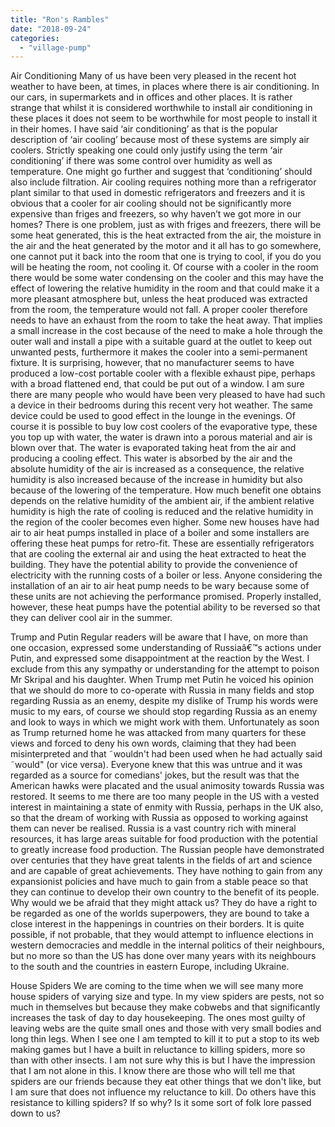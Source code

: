 ```yaml
---
title: "Ron's Rambles"
date: "2018-09-24"
categories: 
  - "village-pump"
---
```


Air Conditioning Many of us have been very pleased in the recent hot weather to have been, at times, in places where there is air conditioning. In our cars, in supermarkets and in offices and other places. It is rather strange that whilst it is considered worthwhile to install air conditioning in these places it does not seem to be worthwhile for most people to install it in their homes. I have said ‘air conditioning’ as that is the popular description of ‘air cooling’ because most of these systems are simply air coolers. Strictly speaking one could only justify using the term ‘air conditioning’ if there was some control over humidity as well as temperature. One might go further and suggest that ‘conditioning’ should also include filtration. Air cooling requires nothing more than a refrigerator plant similar to that used in domestic refrigerators and freezers and it is obvious that a cooler for air cooling should not be significantly more expensive than friges and freezers, so why haven’t we got more in our homes? There is one problem, just as with friges and freezers, there will be some heat generated, this is the heat extracted from the air, the moisture in the air and the heat generated by the motor and it all has to go somewhere, one cannot put it back into the room that one is trying to cool, if you do you will be heating the room, not cooling it. Of course with a cooler in the room there would be some water condensing on the cooler and this may have the effect of lowering the relative humidity in the room and that could make it a more pleasant atmosphere but, unless the heat produced was extracted from the room, the temperature would not fall. A proper cooler therefore needs to have an exhaust from the room to take the heat away. That implies a small increase in the cost because of the need to make a hole through the outer wall and install a pipe with a suitable guard at the outlet to keep out unwanted pests, furthermore it makes the cooler into a semi-permanent fixture. It is surprising, however, that no manufacturer seems to have produced a low-cost portable cooler with a flexible exhaust pipe, perhaps with a broad flattened end, that could be put out of a window. I am sure there are many people who would have been very pleased to have had such a device in their bedrooms during this recent very hot weather. The same device could be used to good effect in the lounge in the evenings. Of course it is possible to buy low cost coolers of the evaporative type, these you top up with water, the water is drawn into a porous material and air is blown over that. The water is evaporated taking heat from the air and producing a cooling effect. This water is absorbed by the air and the absolute humidity of the air is increased as a consequence, the relative humidity is also increased because of the increase in humidity but also because of the lowering of the temperature. How much benefit one obtains depends on the relative humidity of the ambient air, if the ambient relative humidity is high the rate of cooling is reduced and the relative humidity in the region of the cooler becomes even higher. Some new houses have had air to air heat pumps installed in place of a boiler and some installers are offering these heat pumps for retro-fit. These are essentially refrigerators that are cooling the external air and using the heat extracted to heat the building. They have the potential ability to provide the convenience of electricity with the running costs of a boiler or less. Anyone considering the installation of an air to air heat pump needs to be wary because some of these units are not achieving the performance promised. Properly installed, however, these heat pumps have the potential ability to be reversed so that they can deliver cool air in the summer.

Trump and Putin Regular readers will be aware that I have, on more than one occasion, expressed some understanding of Russiaâ€™s actions under Putin, and expressed some disappointment at the reaction by the West. I exclude from this any sympathy or understanding for the attempt to poison Mr Skripal and his daughter. When Trump met Putin he voiced his opinion that we should do more to co-operate with Russia in many fields and stop regarding Russia as an enemy, despite my dislike of Trump his words were music to my ears, of course we should stop regarding Russia as an enemy and look to ways in which we might work with them. Unfortunately as soon as Trump returned home he was attacked from many quarters for these views and forced to deny his own words, claiming that they had been misinterpreted and that ˜wouldn't had been used when he had actually said ˜would" (or vice versa). Everyone knew that this was untrue and it was regarded as a source for comedians' jokes, but the result was that the American hawks were placated and the usual animosity towards Russia was restored. It seems to me there are too many people in the US with a vested interest in maintaining a state of enmity with Russia, perhaps in the UK also, so that the dream of working with Russia as opposed to working against them can never be realised. Russia is a vast country rich with mineral resources, it has large areas suitable for food production with the potential to greatly increase food production. The Russian people have demonstrated over centuries that they have great talents in the fields of art and science and are capable of great achievements. They have nothing to gain from any expansionist policies and have much to gain from a stable peace so that they can continue to develop their own country to the benefit of its people. Why would we be afraid that they might attack us? They do have a right to be regarded as one of the worlds superpowers, they are bound to take a close interest in the happenings in countries on their borders. It is quite possible, if not probable, that they would attempt to influence elections in western democracies and meddle in the internal politics of their neighbours, but no more so than the US has done over many years with its neighbours to the south and the countries in eastern Europe, including Ukraine.

House Spiders We are coming to the time when we will see many more house spiders of varying size and type. In my view spiders are pests, not so much in themselves but because they make cobwebs and that significantly increases the task of day to day housekeeping. The ones most guilty of leaving webs are the quite small ones and those with very small bodies and long thin legs. When I see one I am tempted to kill it to put a stop to its web making games but I have a built in reluctance to killing spiders, more so than with other insects. I am not sure why this is but I have the impression that I am not alone in this. I know there are those who will tell me that spiders are our friends because they eat other things that we don't like, but I am sure that does not influence my reluctance to kill. Do others have this resistance to killing spiders? If so why? Is it some sort of folk lore passed down to us?

